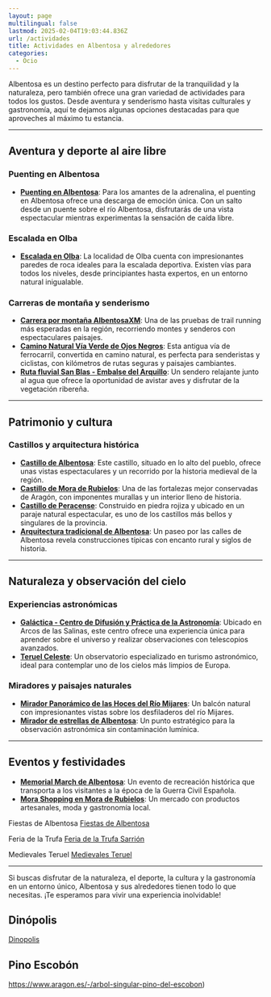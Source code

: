 ```yaml
---
layout: page
multilingual: false
lastmod: 2025-02-04T19:03:44.836Z
url: /actividades
title: Actividades en Albentosa y alrededores
categories:
  - Ocio
---
```


Albentosa es un destino perfecto para disfrutar de la tranquilidad y la naturaleza, pero también ofrece una gran variedad de actividades para todos los gustos. Desde aventura y senderismo hasta visitas culturales y gastronomía, aquí te dejamos algunas opciones destacadas para que aproveches al máximo tu estancia.

---

## Aventura y deporte al aire libre

### Puenting en Albentosa

- **[Puenting en Albentosa](https://somosaventura.com/aventura/puenting-albentosa/)**: Para los amantes de la adrenalina, el puenting en Albentosa ofrece una descarga de emoción única. Con un salto desde un puente sobre el río Albentosa, disfrutarás de una vista espectacular mientras experimentas la sensación de caída libre.

### Escalada en Olba

- **[Escalada en Olba](https://www.destinoclimbing.com/teruel/escalada-en-olba-la-guia-completa/)**: La localidad de Olba cuenta con impresionantes paredes de roca ideales para la escalada deportiva. Existen vías para todos los niveles, desde principiantes hasta expertos, en un entorno natural inigualable.

### Carreras de montaña y senderismo

- **[Carrera por montaña AlbentosaXM](https://albentosaxm.es/)**: Una de las pruebas de trail running más esperadas en la región, recorriendo montes y senderos con espectaculares paisajes.
- **[Camino Natural Vía Verde de Ojos Negros](https://viasverdes.com/itinerarios/ojos-negros-teruel/)**: Esta antigua vía de ferrocarril, convertida en camino natural, es perfecta para senderistas y ciclistas, con kilómetros de rutas seguras y paisajes cambiantes.
- **[Ruta fluvial San Blas - Embalse del Arquillo](https://es.wikiloc.com/rutas-senderismo/paseo-fluvial-san-blas-embalse-del-arquillo-teruel-7862732)**: Un sendero relajante junto al agua que ofrece la oportunidad de avistar aves y disfrutar de la vegetación ribereña.

---

## Patrimonio y cultura

### Castillos y arquitectura histórica

- **[Castillo de Albentosa](https://patrimonioculturaldearagon.es/patrimonio/castillo-de-albentosa/)**: Este castillo, situado en lo alto del pueblo, ofrece unas vistas espectaculares y un recorrido por la historia medieval de la región.
- **[Castillo de Mora de Rubielos](https://g.co/kgs/UXKad8p)**: Una de las fortalezas mejor conservadas de Aragón, con imponentes murallas y un interior lleno de historia.
- **[Castillo de Peracense](https://www.peracense.es/castillo/)**: Construido en piedra rojiza y ubicado en un paraje natural espectacular, es uno de los castillos más bellos y singulares de la provincia.
- **[Arquitectura tradicional de Albentosa](https://www.albentosa.es/el-pueblo/informacion-turistica/arquitectura/)**: Un paseo por las calles de Albentosa revela construcciones típicas con encanto rural y siglos de historia.

---

## Naturaleza y observación del cielo

### Experiencias astronómicas

- **[Galáctica - Centro de Difusión y Práctica de la Astronomía](https://galactica.org.es/)**: Ubicado en Arcos de las Salinas, este centro ofrece una experiencia única para aprender sobre el universo y realizar observaciones con telescopios avanzados.
- **[Teruel Celeste](http://www.teruelceleste.com/?m=1)**: Un observatorio especializado en turismo astronómico, ideal para contemplar uno de los cielos más limpios de Europa.

### Miradores y paisajes naturales

- **[Mirador Panorámico de las Hoces del Río Mijares](https://turismo.gudarjavalambre.es/que-ver/mirador-panoramico-de-las-hoces-del-rio-mijares)**: Un balcón natural con impresionantes vistas sobre los desfiladeros del río Mijares.
- **[Mirador de estrellas de Albentosa](http://www.disfrutaenfamilia.com/recursos/oficinas-de-turismo-2/item/79-mirador-de-albentosa)**: Un punto estratégico para la observación astronómica sin contaminación lumínica.

---

## Eventos y festividades

- **[Memorial March de Albentosa](https://www.diariodeteruel.es/comarcas/el-publico-del-memorial-march-de-albentosa-participara-activamente-como-poblacion-civil)**: Un evento de recreación histórica que transporta a los visitantes a la época de la Guerra Civil Española.
- **[Mora Shopping en Mora de Rubielos](https://www.moraderubielos.com/index.php/servicios/mora-shopping)**: Un mercado con productos artesanales, moda y gastronomía local.

Fiestas de Albentosa [Fiestas de Albentosa](https://www.albentosa.es/el-pueblo/cultura/fiestas-populares/)

Feria de la Trufa [Feria de la Trufa Sarrión](https://fitruf.es/)

Medievales Teruel [Medievales Teruel](https://www.tradicionesyfiestas.com/fiesta/bodas-de-isabel-de-segura-en-teruel/)

---

Si buscas disfrutar de la naturaleza, el deporte, la cultura y la gastronomía en un entorno único, Albentosa y sus alrededores tienen todo lo que necesitas. ¡Te esperamos para vivir una experiencia inolvidable!

## Dinópolis
[Dinopolis](https://www.dinopolis.com/)

## Pino Escobón
https://www.aragon.es/-/arbol-singular-pino-del-escobon)
